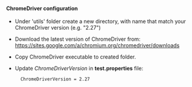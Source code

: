 #### ChromeDriver configuration

* Under 'utils' folder create a new directory, with name that match your ChromeDriver version (e.g. "2.27")

* Download the latest version of ChromeDriver from:
  https://sites.google.com/a/chromium.org/chromedriver/downloads

* Copy ChromeDriver executable to created folder.

* Update *ChromeDriverVersion* in **test.properties** file:

        ChromeDriverVersion = 2.27
